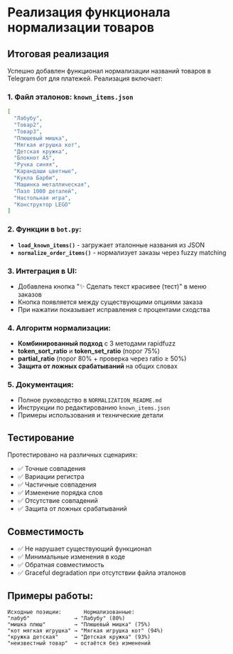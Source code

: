 # Реализация функционала нормализации товаров

## Итоговая реализация

Успешно добавлен функционал нормализации названий товаров в Telegram бот для платежей. Реализация включает:

### 1. Файл эталонов: `known_items.json`
```json
[
  "Лабубу",
  "Товар2",
  "Товар3",
  "Плюшевый мишка",
  "Мягкая игрушка кот", 
  "Детская кружка",
  "Блокнот А5",
  "Ручка синяя",
  "Карандаши цветные",
  "Кукла Барби",
  "Машинка металлическая",
  "Пазл 1000 деталей",
  "Настольная игра",
  "Конструктор LEGO"
]
```

### 2. Функции в `bot.py`:

- **`load_known_items()`** - загружает эталонные названия из JSON
- **`normalize_order_items()`** - нормализует заказы через fuzzy matching

### 3. Интеграция в UI:

- Добавлена кнопка "✨ Сделать текст красивее (тест)" в меню заказов
- Кнопка появляется между существующими опциями заказа
- При нажатии показывает исправления с процентами сходства

### 4. Алгоритм нормализации:

- **Комбинированный подход** с 3 методами rapidfuzz
- **token_sort_ratio** и **token_set_ratio** (порог 75%)
- **partial_ratio** (порог 80% + проверка через ratio ≥ 50%)
- **Защита от ложных срабатываний** на общих словах

### 5. Документация:

- Полное руководство в `NORMALIZATION_README.md`
- Инструкции по редактированию `known_items.json`
- Примеры использования и технические детали

## Тестирование

Протестировано на различных сценариях:
- ✅ Точные совпадения
- ✅ Вариации регистра 
- ✅ Частичные совпадения
- ✅ Изменение порядка слов
- ✅ Отсутствие совпадений
- ✅ Защита от ложных срабатываний

## Совместимость

- ✅ Не нарушает существующий функционал
- ✅ Минимальные изменения в коде
- ✅ Обратная совместимость
- ✅ Graceful degradation при отсутствии файла эталонов

## Примеры работы:

```
Исходные позиции:       Нормализованные:
"лабуб"              → "Лабубу" (80%)
"мишка плюш"         → "Плюшевый мишка" (75%) 
"кот мягкая игрушка" → "Мягкая игрушка кот" (94%)
"кружка детская"     → "Детская кружка" (93%)
"неизвестный товар"  → остаётся без изменений
```